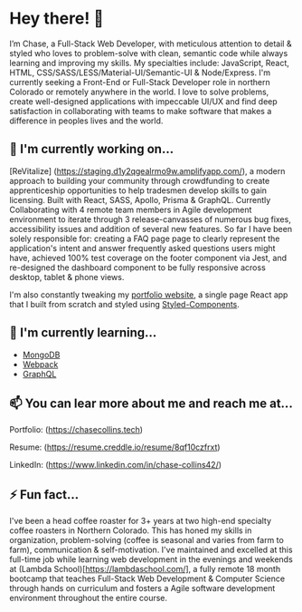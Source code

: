 # Hey there! 👋

I’m Chase, 
a Full-Stack Web Developer, with meticulous attention to detail & styled who loves to problem-solve with clean, semantic code while always learning and improving my skills. My specialties include: JavaScript, React, HTML, CSS/SASS/LESS/Material-UI/Semantic-UI & Node/Express. I'm currently seeking a Front-End or Full-Stack Developer role in northern Colorado or remotely anywhere in the world. I love to solve problems, create well-designed applications with impeccable UI/UX and find deep satisfaction in collaborating with teams to make software that makes a difference in peoples lives and the world. 

## 🔭 I'm currently working on...
[ReVitalize] (https://staging.d1y2qgealrmo9w.amplifyapp.com/), a modern approach to building your community through crowdfunding to create apprenticeship opportunities to help tradesmen develop skills to gain licensing. Built with React, SASS, Apollo, Prisma & GraphQL. Currently Collaborating with 4 remote team members in Agile development environment to iterate through 3 release-canvasses of numerous bug fixes, accessibility issues and addition of several new features.
So far I have been solely responsible for: creating a FAQ page page to clearly represent the application's intent and answer frequently asked questions users might have, achieved 100% test coverage on the footer component via Jest, and re-designed the dashboard component to be fully responsive across desktop, tablet & phone views. 

I'm also constantly tweaking my [portfolio website](https://chasecollins.tech), a single page React app that I built from scratch and styled using [Styled-Components](https://styled-components.com/). 

## 🌱 I'm currently learning...
- [MongoDB](https://www.mongodb.com/new?tck=sitebannerdotlive)
- [Webpack](https://webpack.js.org/)
- [GraphQL](https://graphql.org/)

## 📫 You can lear more about me and reach me at...

Portfolio: (https://chasecollins.tech)

Resume: (https://resume.creddle.io/resume/8qf10czfrxt)

LinkedIn: (https://www.linkedin.com/in/chase-collins42/)

## ⚡ Fun fact...
I've been a head coffee roaster for 3+ years at two high-end specialty coffee roasters in Northern Colorado. This has honed my skills in organization, problem-solving (coffee is seasonal and varies from farm to farm), communication & self-motivation. I've maintained and excelled at this full-time job while learning web development in the evenings and weekends at (Lambda School)[https://lambdaschool.com/], a fully remote 18 month bootcamp that teaches Full-Stack Web Development & Computer Science through hands on curriculum and fosters a Agile software development environment throughout the entire course. 
